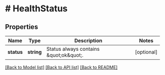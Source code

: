 # # HealthStatus

## Properties

Name | Type | Description | Notes
------------ | ------------- | ------------- | -------------
**status** | **string** | Status always contains \&quot;ok\&quot;. | [optional] 

[[Back to Model list]](../../README.md#documentation-for-models) [[Back to API list]](../../README.md#documentation-for-api-endpoints) [[Back to README]](../../README.md)


